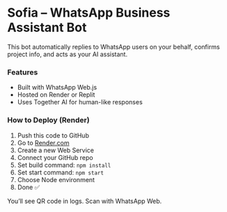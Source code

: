 # Sofia – WhatsApp Business Assistant Bot

This bot automatically replies to WhatsApp users on your behalf, confirms project info, and acts as your AI assistant.

### Features
- Built with WhatsApp Web.js
- Hosted on Render or Replit
- Uses Together AI for human-like responses

### How to Deploy (Render)
1. Push this code to GitHub
2. Go to [Render.com](https://render.com)
3. Create a new Web Service
4. Connect your GitHub repo
5. Set build command: `npm install`
6. Set start command: `npm start`
7. Choose Node environment
8. Done ✅

You’ll see QR code in logs. Scan with WhatsApp Web.

